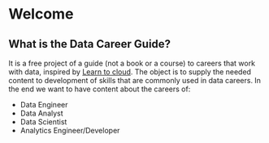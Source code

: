 # Welcome

## What is the Data Career Guide?

It is a free project of a guide (not a book or a course) to careers that work with data, inspired by [Learn to cloud](https://learntocloud.guide). The object is to supply the needed content to development of skills that are commonly used in data careers. In the end we want to have content about the careers of:

- Data Engineer
- Data Analyst
- Data Scientist
- Analytics Engineer/Developer

